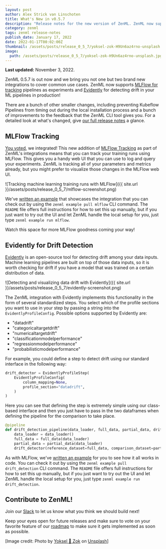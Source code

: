 ```yaml
---
layout: post
author: Alex Strick van Linschoten
title: What's New in v0.5.7
description: "Release notes for the new version of ZenML. ZenML now supports MLFlow for tracking pipelines as experiments and Evidently for detecting drift in your ML pipelines in production."
category: zenml
tags: zenml release-notes
publish_date: January 17, 2022
date: 2022-01-17T00:02:00Z
thumbnail: /assets/posts/release_0_5_7/yoksel-zok-H9Un6az4rno-unsplash.jpg
image:
  path: /assets/posts/release_0_5_7/yoksel-zok-H9Un6az4rno-unsplash.jpg
---
```


**Last updated:** November 3, 2022.

ZenML 0.5.7 is out now and we bring you not one but two brand new integrations to cover common use cases. ZenML now supports [MLFlow for tracking](https://www.mlflow.org/docs/latest/tracking.html) pipelines as experiments and [Evidently](https://github.com/evidentlyai/evidently) for detecting drift in your ML pipelines in production!

There are a bunch of other smaller changes, including preventing Kubeflow Pipelines from timing out during the local installation process and a bunch of improvements to the feedback that the ZenML CLI tool gives you. For a detailed look at what's changed, give [our full release
notes](https://github.com/zenml-io/zenml/releases/tag/0.5.7) a glance.

## MLFlow Tracking

[You voted](https://github.com/zenml-io/zenml/discussions/115), we integrated! This new addition of [MLFlow Tracking](https://www.mlflow.org/docs/latest/tracking.html) as part of ZenML's integrations means that you can track your training runs using MLFlow. This gives you a handy web UI that you can use to log and query your experiments. ZenML is tracking all of your parameters and metrics already, but you might prefer to visualize those changes in the MLFlow web UI.

![Tracking machine learning training runs with MLFlow]({{ site.url }}/assets/posts/release_0_5_7/mlflow-screenshot.png)

We've [written an example](https://github.com/zenml-io/zenml/tree/main/examples/mlflow_tracking) that showcases the integration that you can check out by using the `zenml example pull mlflow` CLI command. The `README` file offers full instructions for how to set this up manually, but if you just want to try out the UI and let ZenML handle the local setup for you, just type `zenml example run mlflow`.

Watch this space for more MLFlow goodness coming your way!

## Evidently for Drift Detection

[Evidently](https://github.com/evidentlyai/evidently) is an open-source tool for detecting drift among your data inputs. Machine learning pipelines are built on top of those data inputs, so it is worth checking for drift if you have a model that was trained on a certain distribution of data.

![Detecting and visualizing data drift with Evidently]({{ site.url }}/assets/posts/release_0_5_7/evidently-screenshot.png)

The ZenML integration with Evidently implements this functionality in the form of several standardized steps. You select which of the profile sections you want to use in your step by passing a string into the `EvidentlyProfileConfig`. Possible options supported by Evidently are:

- "datadrift"
- "categoricaltargetdrift"
- "numericaltargetdrift"
- "classificationmodelperformance"
- "regressionmodelperformance"
- "probabilisticmodelperformance"

For example, you could define a step to detect drift using our standard interface in the following way:

```python
drift_detector = EvidentlyProfileStep(
    EvidentlyProfileConfig(
        column_mapping=None,
        profile_section="datadrift",
    )
)
```

Here you can see that defining the step is extremely simple using our class-based interface and then you just have to pass in the two dataframes when defining the pipeline for the comparison to take place.

```python
@pipeline
def drift_detection_pipeline(data_loader, full_data, partial_data, drift_detector):
    data_loader = data_loader()
    full_data = full_data(data_loader)
    partial_data = partial_data(data_loader)
    drift_detector(reference_dataset=full_data, comparison_dataset=partial_data)
```

As with MLFlow, we've [written an example](https://github.com/zenml-io/zenml/tree/0.5.7/examples/drift_detection) for you to see how it all works in code. You can check it out by using the `zenml example pull drift_detection` CLI command. The `README` file offers full instructions for how to set this up manually, but if you just want to try out the UI and let ZenML handle the local setup for you, just type `zenml example run drift_detection`.

## Contribute to ZenML!

Join our [Slack](https://zenml.io/slack-invite/) to let us know what you think we should build next!

Keep your eyes open for future releases and make sure to vote on your favorite feature of our [roadmap](https://zenml.io/roadmap) to make sure it gets implemented as soon as possible.

[Image credit: Photo by <a href="https://unsplash.com/@yoksel?utm_source=unsplash&utm_medium=referral&utm_content=creditCopyText">Yoksel 🌿 Zok</a> on <a href="https://unsplash.com/s/photos/balloons?utm_source=unsplash&utm_medium=referral&utm_content=creditCopyText">Unsplash</a>]